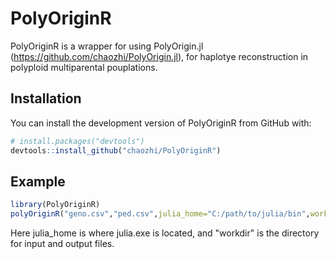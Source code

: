 
# PolyOriginR

<!-- badges: start -->
<!-- badges: end -->

PolyOriginR is a wrapper for using PolyOrigin.jl (https://github.com/chaozhi/PolyOrigin.jl), for haplotye reconstruction in polyploid multiparental pouplations. 

## Installation

You can install the development version of PolyOriginR from GitHub with:

``` r
# install.packages("devtools")
devtools::install_github("chaozhi/PolyOriginR")
```

## Example

``` r
library(PolyOriginR)
polyOriginR("geno.csv","ped.csv",julia_home="C:/path/to/julia/bin",workdir="workdir")
```
Here julia_home is where julia.exe is located, and "workdir" is the directory for input and output files.

